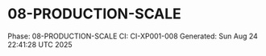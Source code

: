 # 08-PRODUCTION-SCALE
Phase: 08-PRODUCTION-SCALE
CI: CI-XP001-008
Generated: Sun Aug 24 22:41:28 UTC 2025
